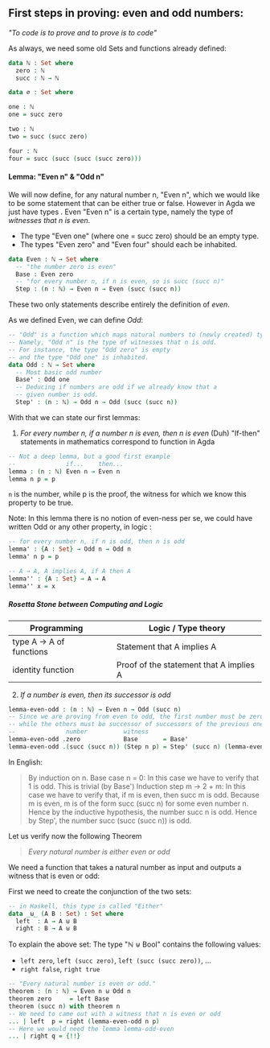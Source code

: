 ## First steps in proving: even and odd numbers:
*"To code is to prove and to prove is to code"*

As always, we need some old Sets and functions already defined:
```agda
data ℕ : Set where
  zero : ℕ
  succ : ℕ → ℕ

data ∅ : Set where

one : ℕ
one = succ zero

two : ℕ
two = succ (succ zero)

four : ℕ
four = succ (succ (succ (succ zero)))
```

#### Lemma: "Even n" \& "Odd n"
We will now define, for any natural number n, "Even n", which we would like to be some statement that can be either true or false. However in Agda we just have types . Even "Even n" is a certain type, namely the type of *witnesses that n is even*.
- The type "Even one" (where one = succ zero) should be an empty type.
- The types "Even zero" and "Even four" should each be inhabited.

```agda
data Even : ℕ → Set where
  -- "the number zero is even"
  Base : Even zero
  -- "for every number n, if n is even, so is succ (succ n)"
  Step : (n : ℕ) → Even n → Even (succ (succ n))
```
These two only statements describe entirely the definition of *even*.

As we defined Even, we can define *Odd*:
```agda
-- "Odd" is a function which maps natural numbers to (newly created) types.
-- Namely, "Odd n" is the type of witnesses that n is odd.
-- For instance, the type "Odd zero" is empty
-- and the type "Odd one" is inhabited.
data Odd : ℕ → Set where
  -- Most basic odd number
  Base' : Odd one
  -- Deducing if numbers are odd if we already know that a
  -- given number is odd.
  Step' : (n : ℕ) → Odd n → Odd (succ (succ n))
```
With that we can state our first lemmas:
1. _For every number n, if a number n is even, then n is even_ (Duh)
"If-then" statements in mathematics correspond to function in Agda
```agda
-- Not a deep lemma, but a good first example
--              if...    then...
lemma : (n : ℕ) Even n → Even n
lemma n p = p
```
`n` is the number, while p is the proof, the witness for which we know this property to be true.

Note: In this lemma there is no notion of even-ness per se, we could have written Odd or any other property, in logic :
```agda
-- for every number n, if n is odd, then n is odd
lemma' : {A : Set} → Odd n → Odd n
lemma' n p = p

-- A → A, A implies A, if A then A
lemma'' : {A : Set} → A → A
lemma'' x = x
```
##### Rosetta Stone between Computing and Logic
| Programming | | Logic / Type theory|
|-------------|-|------------------|
| type A → A of functions | | Statement that A implies A|
|identity function| | Proof of the statement that A implies A

2. _If a number is even, then its successor is odd_
   
```agda
lemma-even-odd : (n : ℕ) → Even n → Odd (succ n)
-- Since we are proving from even to odd, the first number must be zero,
-- while the others must be successor of successors of the previous one
--              number          witness      
lemma-even-odd .zero            Base       = Base'
lemma-even-odd .(succ (succ n)) (Step n p) = Step' (succ n) (lemma-even-odd n p)
```

In English:
  >By induction on n.
  >Base case n = 0: In this case we have to verify that 1 is odd. This is trivial (by Base')
  >Induction step m → 2 + m: In this case we have to verify that, if m is even, then succ m is odd.
  >Because m is even, m is of the form succ (succ n) for some even number n.
  >Hence by the inductive hypothesis, the number succ n is odd.
  >Hence by Step', the number succ (succ (succ n)) is odd.

Let us verify now the following Theorem
> _Every natural number is either even or odd_

We need a function that takes a natural number as input and outputs a witness that is even or odd:

First we need to create the conjunction of the two sets:
```agda
-- in Haskell, this type is called "Either"
data _⊎_ (A B : Set) : Set where  
  left  : A → A ⊎ B
  right : B → A ⊎ B
```
To explain the above set:
The type "ℕ ⊎ Bool" contains the following values:
* `left zero`, `left (succ zero)`, `left (succ (succ zero))`, ...
* `right false`, `right true`

```agda
-- "Every natural number is even or odd."
theorem : (n : ℕ) → Even n ⊎ Odd n
theorem zero     = left Base
theorem (succ n) with theorem n
-- We need to came out with a witness that n is even or odd
... | left  p = right (lemma-even-odd n p)
-- Here we would need the lemma lemma-odd-even
... | right q = {!!}
```
